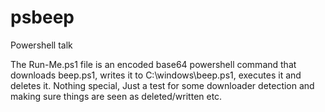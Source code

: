 # psbeep
Powershell talk

The Run-Me.ps1 file is an encoded base64 powershell command that downloads beep.ps1, writes it to C:\windows\beep.ps1, executes it and deletes it.
Nothing special, Just a test for some downloader detection and making sure things are seen as deleted/written etc.
